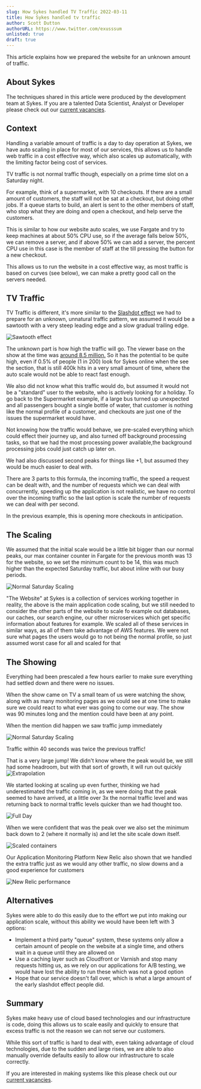 ```yaml
---
slug: How Sykes handled TV Traffic 2022-03-11
title: How Sykes handled tv traffic
author: Scott Dutton
authorURL: https://www.twitter.com/exusssum
unlisted: true
draft: true
---
```


This article explains how we prepared the website for an unknown amount of traffic.

## About Sykes

The techniques shared in this article were produced by the development team at Sykes. If you are a talented Data Scientist, Analyst or Developer please check out our [current vacancies](https://www.sykescottages.co.uk/careers/).

<!--truncate-->

## Context

Handling a variable amount of traffic is a day to day operation at Sykes, we have auto scaling
in place for most of our services, this allows us to handle web traffic in a cost effective way,
which also scales up automatically, with the limiting factor being cost of services.

TV traffic is not normal traffic though, especially on a prime time slot on a Saturday night. 

For example, think of a supermarket, with 10 checkouts. If there are a small amount of customers, the staff
will not be sat at a checkout, but doing other jobs. If a queue starts to build, an alert is sent to
the other members of staff, who stop what they are doing and open a checkout, and help serve the customers.

This is similar to how our website auto scales, we use Fargate and try to keep machines at about 50% CPU use,
so if the average falls below 50%, we can remove a server, and if above 50% we can add a server, the percent CPU
use in this case is the member of staff at the till pressing the button for a new checkout.

This allows us to run the website in a cost effective way, as most traffic is based on curves (see below),
we can make a pretty good call on the servers needed.

## TV Traffic

TV Traffic is different, it's more similar to the [Slashdot effect](https://en.wikipedia.org/wiki/Slashdot_effect)
we had to prepare for an unknown, unnatural traffic pattern, we assumed it would be a sawtooth with a very steep leading
edge and a slow gradual trailing edge.

![Sawtooth effect](/img/postimages/tv-effect/sawtooth.png)

The unknown part is how high the traffic will go. The viewer base on the show at the time was [around 8.5 million.](https://en.wikipedia.org/wiki/List_of_Ant_%26_Dec%27s_Saturday_Night_Takeaway_episodes#Series_17_(2021))
So it has the potential to be quite high, even if 0.5% of people (1 in 200) look for Sykes online when the see the section,
that is still 400k hits in a very small amount of time, where the auto scale would not be able to react fast enough.

We also did not know what this traffic would do, but assumed it would not be a "standard" user to the website, who is actively
looking for a holiday. To go back to the Supermarket example, if a large bus turned up unexpected and all passengers bought a single bottle of
water, that customer is nothing like the normal profile of a customer, and checkouts are just one of the issues the supermarket would have.

Not knowing how the traffic would behave, we pre-scaled everything which could effect their journey up, and also turned off
background processing tasks, so that we had the most processing power available,the background processing jobs could
just catch up later on.

We had also discussed second peaks for things like +1, but assumed they would be much easier to deal with.

There are 3 parts to this formula, the incoming traffic, the speed a request can be dealt with, and the number of requests
which we can deal with concurrently, speeding up the application is not realistic, we have no control over the incoming traffic
so the last option is scale the number of requests we can deal with per second.

In the previous example, this is opening more checkouts in anticipation.

## The Scaling

We assumed that the initial scale would be a little bit bigger than our normal peaks, our max container counter in Fargate for the previous month was 13 for
the website, so we set the minimum count to be 14, this was much higher than the expected Saturday traffic, but about inline with our busy periods.

![Normal Saturday Scaling](/img/postimages/tv-effect/normalsaturday.png)


"The Website" at Sykes is a collection of services working together in reality, the above is the main application code scaling,
but we still needed to consider the other parts of the website to scale fo example out databases, our caches, our search
engine, our other microservices which get specific information about features for example.
We scaled all of these services in similar ways, as all of them take advantage of AWS features.
We were not sure what pages the users would go to not being the normal profile, so just assumed worst case for all and scaled for that
 

## The Showing

Everything had been prescaled a few hours earlier to make sure everything had settled down and there were no issues.

When the show came on TV a small team of us were watching the show, along with as many monitoring pages as we could see at one time
to make sure we could react to what ever was going to come our way. The show was 90 minutes long
and the mention could have been at any point.

When the mention did happen we saw traffic jump immediately

![Normal Saturday Scaling](/img/postimages/tv-effect/startoftraffic.png)

Traffic within 40 seconds was twice the previous traffic!

That is a very large jump! We didn't know where the peak would be, we still had some headroom, but with that sort of growth,
it will run out quickly 
![Extrapolation](https://imgs.xkcd.com/comics/extrapolating.png)

We started looking at scaling up even further, thinking we had underestimated the traffic coming in,
as we were doing that the peak seemed to have arrived, at a little over 3x the normal traffic level and was returning back
to normal traffic levels quicker than we had thought too.

![Full Day](/img/postimages/tv-effect/fullday.png)

When we were confident that was the peak over we also set the minimum back down to 2 (where it normally is) and let the site scale
down itself.

![Scaled containers](/img/postimages/tv-effect/scaledcontainers.png)


Our Application Monitoring Platform New Relic also shown that we handled the extra traffic just as we would any other traffic, no slow
downs and a good experience for customers

![New Relic performance](/img/postimages/tv-effect/newrelic.png)

## Alternatives

Sykes were able to do this easily due to the effort we put into making our application scale, without this ability
we would have been left with 3 options:

- Implement a third party "queue" system, these systems only allow a certain amount of people on the website at a single time, and others wait in a queue until they are allowed on
- Use a caching layer such as Cloudfront or Varnish and stop many requests hitting us, as we rely on our applications for A/B testing, we would have lost the ability to run these which was not a good option
- Hope that our service doesn't fall over, which is what a large amount of the early slashdot effect people did.


## Summary

Sykes make heavy use of cloud based technologies and our infrastructure is code, doing this allows us to scale easily and quickly
to ensure that excess traffic is not the reason we can not serve our customers.

While this sort of traffic is hard to deal with, even taking advantage of cloud technologies, due to the sudden and large rises, we are able to also manually override
defaults easily to allow our infrastructure to scale correctly.


If you are interested in making systems like this please check out our [current vacancies](https://careers.sykescottages.co.uk).



